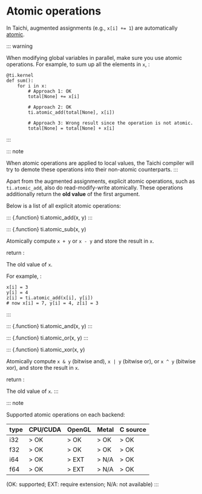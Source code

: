 # Atomic operations

In Taichi, augmented assignments (e.g., `x[i] += 1`) are automatically [atomic](https://en.wikipedia.org/wiki/Fetch-and-add).

::: warning

When modifying global variables in parallel, make sure you use atomic operations. For example, to sum up all the elements in `x`, :

    @ti.kernel
    def sum():
        for i in x:
            # Approach 1: OK
            total[None] += x[i]
    
            # Approach 2: OK
            ti.atomic_add(total[None], x[i])
    
            # Approach 3: Wrong result since the operation is not atomic.
            total[None] = total[None] + x[i]

:::

::: note

When atomic operations are applied to local values, the Taichi compiler will try to demote these operations into their non-atomic counterparts.
:::

Apart from the augmented assignments, explicit atomic operations, such as `ti.atomic_add`, also do read-modify-write atomically. These operations additionally return the **old value** of the first argument.

Below is a list of all explicit atomic operations:

::: {.function} ti.atomic_add(x, y)
:::

::: {.function} ti.atomic_sub(x, y)

Atomically compute `x + y` or `x - y` and store the result in `x`.

return
:

The old value of `x`.

For example, :

    x[i] = 3
    y[i] = 4
    z[i] = ti.atomic_add(x[i], y[i])
    # now x[i] = 7, y[i] = 4, z[i] = 3

:::

::: {.function} ti.atomic_and(x, y)
:::

::: {.function} ti.atomic_or(x, y)
:::

::: {.function} ti.atomic_xor(x, y)

Atomically compute `x & y` (bitwise and), `x | y` (bitwise or), or `x ^ y` (bitwise xor), and store the result in `x`.

return
:

The old value of `x`.
:::

::: note

Supported atomic operations on each backend:

| type | CPU/CUDA | OpenGL | Metal | C source |
| ---- | -------- | ------ | ----- | -------- |
| i32  | > OK     | > OK   | > OK  | > OK     |
| f32  | > OK     | > OK   | > OK  | > OK     |
| i64  | > OK     | > EXT  | > N/A | > OK     |
| f64  | > OK     | > EXT  | > N/A | > OK     |

(OK: supported; EXT: require extension; N/A: not available)
:::
